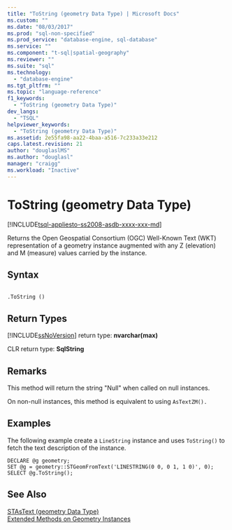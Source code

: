 ```yaml
---
title: "ToString (geometry Data Type) | Microsoft Docs"
ms.custom: ""
ms.date: "08/03/2017"
ms.prod: "sql-non-specified"
ms.prod_service: "database-engine, sql-database"
ms.service: ""
ms.component: "t-sql|spatial-geography"
ms.reviewer: ""
ms.suite: "sql"
ms.technology: 
  - "database-engine"
ms.tgt_pltfrm: ""
ms.topic: "language-reference"
f1_keywords: 
  - "ToString (geometry Data Type)"
dev_langs: 
  - "TSQL"
helpviewer_keywords: 
  - "ToString (geometry Data Type)"
ms.assetid: 2e55fa98-aa22-4baa-a516-7c233a33e212
caps.latest.revision: 21
author: "douglaslMS"
ms.author: "douglasl"
manager: "craigg"
ms.workload: "Inactive"
---
```

# ToString (geometry Data Type)
[!INCLUDE[tsql-appliesto-ss2008-asdb-xxxx-xxx-md](../../includes/tsql-appliesto-ss2008-asdb-xxxx-xxx-md.md)]

Returns the Open Geospatial Consortium (OGC) Well-Known Text (WKT) representation of a geometry instance augmented with any Z (elevation) and M (measure) values carried by the instance.
  
## Syntax  
  
```  
  
.ToString ()  
```  
  
## Return Types  
 [!INCLUDE[ssNoVersion](../../includes/ssnoversion-md.md)] return type: **nvarchar(max)**  
  
 CLR return type: **SqlString**  
  
## Remarks  
 This method will return the string "Null" when called on null instances.  
  
 On non-null instances, this method is equivalent to using `AsTextZM().`  
  
## Examples  
 The following example create a `LineString` instance and uses `ToString()` to fetch the text description of the instance.  
  
```  
DECLARE @g geometry;  
SET @g = geometry::STGeomFromText('LINESTRING(0 0, 0 1, 1 0)', 0);  
SELECT @g.ToString();  
```  
  
## See Also  
 [STAsText &#40;geometry Data Type&#41;](../../t-sql/spatial-geometry/stastext-geometry-data-type.md)   
 [Extended Methods on Geometry Instances](../../t-sql/spatial-geometry/extended-methods-on-geometry-instances.md)  
  
  

